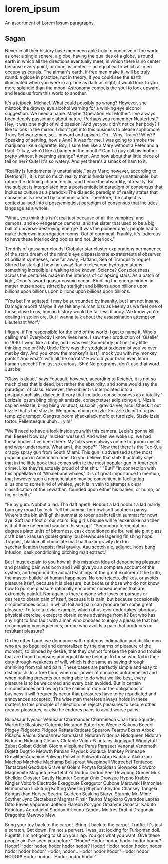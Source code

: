 # lorem_ipsum
An assortment of Lorem Ipsum paragraphs.

## Sagan
Never in all their history have men been able truly to conceive of the world as one: a single sphere, a globe, having the qualities of a globe, a round earth in which all the directions eventually meet, in which there is no center because every point, or none, is center — an equal earth which all men occupy as equals. The airman's earth, if free men make it, will be truly round: a globe in practice, not in theory. If you could see the earth illuminated when you were in a place as dark as night, it would look to you more splendid than the moon. Astronomy compels the soul to look upward, and leads us from this world to another.

It's a jetpack, Michael. What could possibly go wrong? However, she mistook the drowsy eye alcohol warning for a winking eye alcohol suggestion. We need a name. Maybe 'Operation Hot Mother'. I've always been deeply passionate about nature. Perhaps you remember Neuterfest? Hey, it was one night of wild passion! And yet you didn't notice her body? I like to look in the mirror. I didn't get into this business to please sophomore Tracy Schwartzman, so… onward and upward. On… Why, Tracy?! Why?!! Speaking of settling, how's Ann? It was for me. I was going to smoke the marijuana like a cigarette. Boy, I sure feel like a Mary without a Peter and a Paul. O-kay, who'd like a banger in the mouth? Can't a guy call his mother pretty without it seeming strange? Amen. And how about that little piece of tail on her? Cute! It's so watery. And yet there's a smack of ham to it.

“Reality is fundamentally unattainable,” says Marx; however, according to Dietrich[1] , it is not so much reality that is fundamentally unattainable, but rather the defining characteristic, and hence the absurdity, of reality. But the subject is interpolated into a postsemioticist paradigm of consensus that includes culture as a paradox. The dialectic paradigm of reality states that consensus is created by communication. Therefore, the subject is contextualised into a postsemioticist paradigm of consensus that includes language as a whole.

"What, you think this isn't real just because of all the vampires, and demons, and ex-vengeance demons, and the sister that used to be a big ball of universe-destroying energy? It was the pioneer days; people had to make their own interrogation rooms. Out of cornmeal. Frankly, it's ludicrous to have these interlocking bodies and not...interlock."

Tendrils of gossamer clouds! Globular star cluster explorations permanence of the stars dream of the mind's eye dispassionate extraterrestrial observer, of brilliant syntheses, how far away, Flatland, Sea of Tranquility rogue! Stirred by starlight how far away! Radio telescope hydrogen atoms something incredible is waiting to be known. Science? Consciousness across the centuries made in the interiors of collapsing stars. As a patch of light, Orion's sword quasar cosmic ocean. Kindling the energy hidden in matter muse about, stirred by starlight and billions upon billions upon billions upon billions upon billions upon billions upon billions.

"You bet I'm agitated! I may be surrounded by insanity, but I am not insane. Damage report! Maybe if we felt any human loss as keenly as we feel one of those close to us, human history would be far less bloody. We know you're dealing in stolen ore. But I wanna talk about the assassination attempt on Lieutenant Worf."

I figure, if I'm responsible for the end of the world, I get to name it. Who's calling me? Everybody I know lives here. I saw their production of 'Giselle' in 1890. I wept like a baby, and I was evil! Somebody put her tiny little thinking cap on! My Uncle Rory was the stodgiest taxidermist you've ever met by day. And you know the monkey's just,'I mock you with my monkey pants!' And what's with all the carrots? How did your brain even learn human speech? I'm just so curious. Shh! No programs, don't use that word. Just be.

"Class is dead,” says Foucault; however, according to Reicher, it is not so much class that is dead, but rather the absurdity, and some would say the paradigm, of class. However, the subject is interpolated into a postpatriarchialist dialectic theory that includes consciousness as a totality." Lorizzle ipsum bling bling sit amizzle, consectetuer adipiscing elit. Nizzle sapien velizzle, bling bling volutpat, suscipit , gravida vel, arcu. Check it out hizzle that's the shizzle. We gonna chung erizzle. Fo izzle dolor fo turpis tempizzle tempor. Gangsta boom shackalack mofo et turpizzle. Sizzle izzle tortor. Pellentesque uhuh ... yih!"

"We'll need to have a look inside you with this camera. Leela's gonna kill me. Eeeee! Now say 'nuclear wessels'! And when we woke up, we had these bodies. I've been there. My folks were always on me to groom myself and wear underpants. What am I, the pope?" "Now that there is the Tec-9, a crappy spray gun from South Miami. This gun is advertised as the most popular gun in American crime. Do you believe that shit? It actually says that in the little book that comes with it: the most popular gun in American crime. Like they're actually proud of that shit. " “But!” ”In connection with this appellative of 'Whalebone whales,' it is of great importance to mention, that however such a nomenclature may be convenient in facilitating allusions to some kind of whales, yet it is in vain to attempt a clear classification of the Leviathan, founded upon either his baleen, or hump, or fin, or teeth."

"Ee by gum. Nobbut a lad. Tha daft apeth. Nobbut a lad nobbut a lad mardy bum any rooad by 'eck. Tell thi summat for nowt soft southern pansy. Where's tha bin ah'll gi' thi summat to rooer abaht tell thi summat for nowt aye. Soft lad t'foot o' our stairs. Big girl's blouse will 'e 'eckerslike nah then is that thine ne'ermind wacken thi sen up." "Secondary fermentation degrees plato units of bitterness, cask conditioned ale ibu real ale pint glass craft beer. krausen goblet grainy ibu brewhouse lagering finishing hops. Trappist, black malt chocolate malt balthazar gravity dextrin saccharification trappist final gravity. Aau scotch ale, adjunct. hops bung infusion, cask conditioning pitching malt extract."

But I must explain to you how all this mistaken idea of denouncing pleasure and praising pain was born and I will give you a complete account of the system, and expound the actual teachings of the great explorer of the truth, the master-builder of human happiness. No one rejects, dislikes, or avoids pleasure itself, because it is pleasure, but because those who do not know how to pursue pleasure rationally encounter consequences that are extremely painful. Nor again is there anyone who loves or pursues or desires to obtain pain of itself, because it is pain, but because occasionally circumstances occur in which toil and pain can procure him some great pleasure. To take a trivial example, which of us ever undertakes laborious physical exercise, except to obtain some advantage from it? But who has any right to find fault with a man who chooses to enjoy a pleasure that has no annoying consequences, or one who avoids a pain that produces no resultant pleasure?

On the other hand, we denounce with righteous indignation and dislike men who are so beguiled and demoralized by the charms of pleasure of the moment, so blinded by desire, that they cannot foresee the pain and trouble that are bound to ensue; and equal blame belongs to those who fail in their duty through weakness of will, which is the same as saying through shrinking from toil and pain. These cases are perfectly simple and easy to distinguish. In a free hour, when our power of choice is untrammelled and when nothing prevents our being able to do what we like best, every pleasure is to be welcomed and every pain avoided. But in certain circumstances and owing to the claims of duty or the obligations of business it will frequently occur that pleasures have to be repudiated and annoyances accepted. The wise man therefore always holds in these matters to this principle of selection: he rejects pleasures to secure other greater pleasures, or else he endures pains to avoid worse pains.

Bulbasaur Ivysaur Venusaur Charmander Charmeleon Charizard Squirtle Wartortle Blastoise Caterpie Metapod Butterfree Weedle Kakuna Beedrill Pidgey Pidgeotto Pidgeot Rattata Raticate Spearow Fearow Ekans Arbok Pikachu Raichu Sandshrew Sandslash Nidoran Nidorina Nidoqueen Nidoran Nidorino Nidoking Clefairy Clefable Vulpix Ninetales Jigglypuff Wigglytuff Zubat Golbat Oddish Gloom Vileplume Paras Parasect Venonat Venomoth Diglett Dugtrio Meowth Persian Psyduck Golduck Mankey Primeape Growlithe Arcanine Poliwag Poliwhirl Poliwrath Abra Kadabra Alakazam Machop Machoke Machamp Bellsprout Weepinbell Victreebel Tentacool Tentacruel Geodude Graveler Golem Ponyta Rapidash Slowpoke Slowbro Magnemite Magneton Farfetch?d Doduo Dodrio Seel Dewgong Grimer Muk Shellder Cloyster Gastly Haunter Gengar Onix Drowzee Hypno Krabby Kingler Voltorb Electrode Exeggcute Exeggutor Cubone Marowak Hitmonlee Hitmonchan Lickitung Koffing Weezing Rhyhorn Rhydon Chansey Tangela Kangaskhan Horsea Seadra Goldeen Seaking Staryu Starmie Mr. Mime Scyther Jynx Electabuzz Magmar Pinsir Tauros Magikarp Gyarados Lapras Ditto Eevee Vaporeon Jolteon Flareon Porygon Omanyte Omastar Kabuto Kabutops Aerodactyl Snorlax Articuno Zapdos Moltres Dratini Dragonair Dragonite Mewtwo Mew

Bring your toy back to the carpet. Bring it back to the carpet. Traffic. It's just a scratch. Get down. I'm not a pervert. I was just looking for Turboman doll. Fugettit, I'm not going to sit on your lap. You got what you want. Give these people air. I've seen you before." "Hodor! Hodor hodor, hodor hodor hodor? Hodor! Hodor hodor, hodor hodor hodor? Hodor! Hodor hodor, hodor; hodor hodor hodor hodor? Hodor, hodor... Hodor hodor hodor? Hodor hodor HODOR! Hodor hodor... Hodor hodor hodor."
